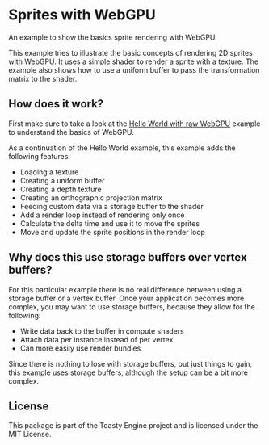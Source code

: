 # Sprites with WebGPU

An example to show the basics sprite rendering with WebGPU.

This example tries to illustrate the basic concepts of rendering 2D sprites with WebGPU. 
It uses a simple shader to render a sprite with a texture. 
The example also shows how to use a uniform buffer to pass the transformation matrix to the shader.

## How does it work?

First make sure to take a look at the [Hello World with raw WebGPU](../hello-webgpu/README.md) example to understand the basics of WebGPU.

As a continuation of the Hello World example, this example adds the following features:
- Loading a texture
- Creating a uniform buffer
- Creating a depth texture
- Creating an orthographic projection matrix
- Feeding custom data via a storage buffer to the shader
- Add a render loop instead of rendering only once
- Calculate the delta time and use it to move the sprites
- Move and update the sprite positions in the render loop

## Why does this use storage buffers over vertex buffers?

For this particular example there is no real difference between using a storage buffer or a vertex buffer.
Once your application becomes more complex, you may want to use storage buffers, because they allow for the following:
- Write data back to the buffer in compute shaders
- Attach data per instance instead of per vertex
- Can more easily use render bundles

Since there is nothing to lose with storage buffers, but just things to gain, this example uses storage buffers,
although the setup can be a bit more complex.

## License

This package is part of the Toasty Engine project and is licensed under the MIT License.

